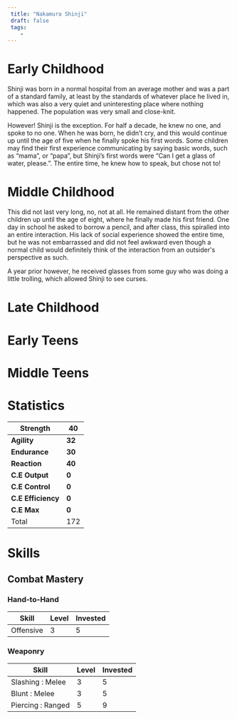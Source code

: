 ```yaml
---
 title: "Nakamura Shinji"
 draft: false
 tags:
    -
---
```


# Early Childhood
Shinji was born in a normal hospital from an average mother and was a part of a standard family, at least by the standards of whatever place he lived in, which was also a very quiet and uninteresting place where nothing happened. The population was very small and close-knit.

However! Shinji is the exception. For half a decade, he knew no one, and spoke to no one. When he was born, he didn’t cry, and this would continue up until the age of five when he finally spoke his first words. Some children may find their first experience communicating by saying basic words, such as “mama”, or “papa”, but Shinji’s first words were “Can I get a glass of water, please.”. The entire time, he knew how to speak, but chose not to!
# Middle Childhood
This did not last very long, no, not at all. He remained distant from the other children up until the age of eight, where he finally made his first friend. One day in school he asked to borrow a pencil, and after class, this spiralled into an entire interaction. His lack of social experience showed the entire time, but he was not embarrassed and did not feel awkward even though a normal child would definitely think of the interaction from an outsider's perspective as such.

A year prior however, he received glasses from some guy who was doing a little trolling, which allowed Shinji to see curses.
# Late Childhood

# Early Teens

# Middle Teens

# Statistics

| Strength           | **40** |
| ------------------ | ------ |
| **Agility**        | **32** |
| **Endurance**      | **30** |
| **Reaction**       | **40** |
| **C.E Output**     | **0**  |
| **C.E Control**    | **0**  |
| **C.E Efficiency** | **0**  |
| **C.E Max**        | **0**  |
| Total              | 172    |
# Skills

## Combat Mastery

### Hand-to-Hand

| **Skill** | **Level** | **Invested** |
| --------- | --------- | ------------ |
| Offensive | 3         | 5            |

### Weaponry

| **Skill**         | **Level** | **Invested** |
| ----------------- | --------- | ------------ |
| Slashing : Melee  | 3         | 5            |
| Blunt : Melee     | 3         | 5            |
| Piercing : Ranged | 5         | 9            |
